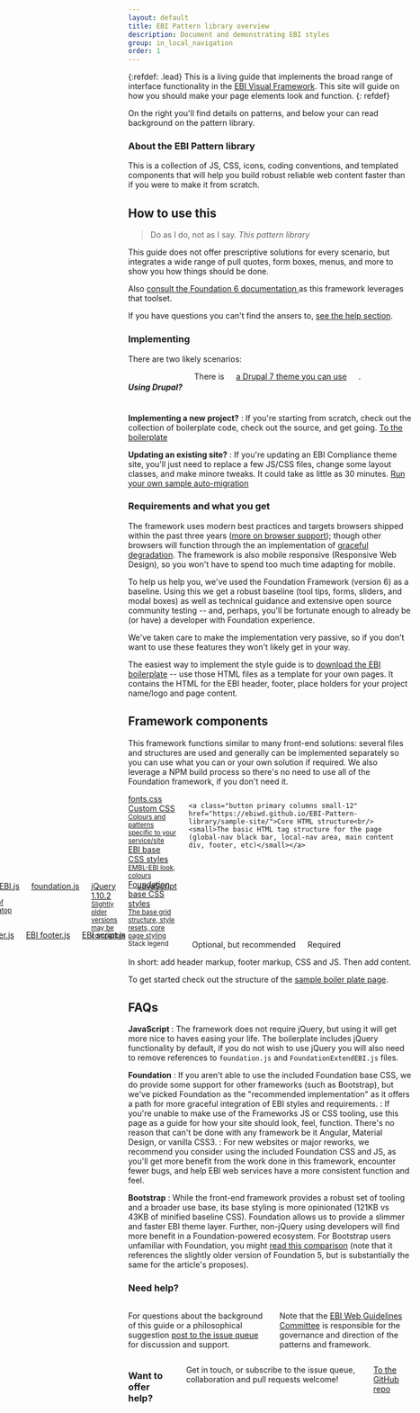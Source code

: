 ```yaml
---
layout: default
title: EBI Pattern library overview
description: Document and demonstrating EBI styles
group: in_local_navigation 
order: 1
---
```


{:refdef: .lead}
This is a living guide that implements the broad range of interface functionality in the <a href="https://github.com/ebiwd/EBI-Framework">EBI Visual Framework</a>. This site will guide on how you should make your page elements look and function.
{: refdef}

On the right you'll find details on patterns, and below your can read background on the pattern library.

### About the EBI Pattern library

<p>This is a collection of JS, CSS, icons, coding conventions, and templated components that will help you build robust reliable web content faster than if you were to make it from scratch.</p>

<section id="overview" data-magellan-target="overview" markdown="1">

## How to use this

<blockquote class="float-right lead quote ebi-color">
  Do as I do, not as I say.
  <cite class="text-right">This pattern library</cite>
</blockquote>

This guide does not offer prescriptive solutions for every scenario, but integrates a wide range of pull quotes, form boxes, menus, and more to show you how things should be done.

Also <a href="http://foundation.zurb.com/sites/docs/global.html">consult the Foundation 6 documentation <i class="icon icon-generic" data-icon="x"></i></a> as this framework leverages that toolset.

If you have questions you can't find the ansers to, <a href="#help">see the help section</a>.

### Implementing

<p>There are two likely scenarios:</p>

<div class="float-right columns callout medium-5"><h5>Using Drupal?</h5> There is <a href="https://github.com/ebiwd/drupal_7_ebi_framework">a Drupal 7 theme you can use</a>.</div>

**Implementing a new project?**
: If you're starting from scratch, check out the collection of boilerplate code, check out the source, and get going. <a href="https://ebiwd.github.io/EBI-Pattern-library/sample-site/" class="readmore">To the boilerplate</a>

**Updating an existing site?**
: If you're updating an EBI Compliance theme site, you'll just need to replace a few JS/CSS files, change some layout classes, and make minore tweaks. It could take as little as 30 minutes. <a href="https://github.com/ebiwd/EBI-Framework/blob/gh-pages/sample-site/migrations/testMigration.js" class="readmore">Run your own sample auto-migration</a>

### Requirements and what you get

The framework uses modern best practices and targets browsers shipped within the past three years (<a href="/EBI-Pattern-library/components/browser-compatibility/" class="">more on browser support</a>); though other browsers will function through the an implementation of [graceful degradation](https://www.w3.org/wiki/Graceful_degradation_versus_progressive_enhancement). The framework is also mobile responsive (Responsive Web Design), so you won't have to spend too much time adapting for mobile.

To help us help you, we've used the Foundation Framework (version 6) as a baseline. Using this we get a robust baseline (tool tips, forms, sliders, and modal boxes) as well as technical guidance and extensive open source community testing -- and, perhaps, you'll be fortunate enough to already be (or have) a developer with Foundation experience.

We've taken care to make the implementation very passive, so if you don't want to use these features they won't likely get in your way.

The easiest way to implement the style guide is to <a href="https://ebiwd.github.io/EBI-Pattern-library/sample-site/">download the EBI boilerplate</a> -- use those HTML files as a template for your own pages. It contains the HTML for the EBI header, footer, place holders for your project name/logo and page content.

## Framework components

This framework functions similar to many front-end solutions: several files and structures are used and generally can be implemented separately so you can use what you can or your own solution if required. We also leverage a NPM build process so there's no need to use all of the Foundation framework, if you don't need it.

<div class="button-grid row small-collapse margin-bottom-large" markdown="0">
  <div class="columns">
    <div class="row" style="position: relative;">
      <div class="columns small-4">
        <div class="row small-collapse">
          <a class="button secondary columns small-6 small-push-3" href="https://www.ebi.ac.uk/web_guidelines/EBI-Icon-fonts/v1.1/fonts.css">fonts.css</a>
          <a class="button secondary columns small-12" href="css/theme-embl-petrol.css">Custom CSS<br/><small> Colours and patterns specific to your service/site</small></a>
          <a class="button primary columns small-12" href="css/ebi-global.css">
            EBI base CSS styles<br/>
            <small>EMBL-EBI look, colours</small></a>
          <a class="button primary columns small-12" href="https://ebiwd.github.io/EBI-Framework/libraries/foundation-6/css/foundation.css">Foundation base CSS styles<br/>
          <small>The base grid structure, style resets, core page styling</small></a>
        </div>
      </div>
      <div class="columns small-8" style="position: absolute;bottom: 0;right: 0;">
        <div class="row small-collapse" data-equalizer data-equalize-on="medium" style="position: relative;">
          <div class="columns small-7" data-equalizer-watch>
            <a class="button secondary columns small-12" href="https://www.ebi.ac.uk/web_guidelines/EBI-Framework/v1.1/js/foundationExtendEBI.js">FoundationExtendEBI.js <small>EBI JS tweaks to Foundation: A series of value adds that build atop Foundation</small></a>
            <a class="button secondary columns small-12" href="https://www.ebi.ac.uk/web_guidelines/EBI-Framework/v1.1/libraries/foundation-6/js/foundation.js">foundation.js</a>
            <a class="button secondary columns small-12" href="https://ajax.googleapis.com/ajax/libs/jquery/1.10.2/jquery.min.js">jQuery 1.10.2<br/><small>Slightly older versions may be compatible</small></a>
          </div>
          <div class="columns small-5" style="position: absolute;bottom: 0;right: 0;">
            <!-- todo: come up with a pattern to bottom align columns, or do we hold out for v1.2 and switch to flex gird? http://foundation.zurb.com/sites/docs/flex-grid.html -->
            <a class="button primary columns small-12" href="https://www.ebi.ac.uk/web_guidelines/EBI-Framework/v1.1/js/cookiebanner.js">EBI cookiebanner.js</a>
            <a class="button primary columns small-6" href="https://www.ebi.ac.uk/web_guidelines/EBI-Framework/v1.1/js/foot.js">EBI footer.js</a>
            <a class="button primary columns small-6" href="https://www.ebi.ac.uk/web_guidelines/EBI-Framework/v1.1/js/script.js">EBI script.js</a>
          </div>
        </div>
        <div class="row">
          <a class="button primary columns small-12" href="#">JavaScript</a>
        </div>
      </div>
    </div>

    <a class="button primary columns small-12" href="https://ebiwd.github.io/EBI-Pattern-library/sample-site/">Core HTML structure<br/><small>The basic HTML tag structure for the page (global-nav black bar, local-nav area, main content div, footer, etc)</small></a>
  </div>
</div>

<div class="columns medium-5 float-right text-right">
  <small>Stack legend</small><br/>
  <span class="tag secondary-background white-color">Optional, but recommended</span> <span class="tag white-color">Required</span>
</div>

In short: add header markup, footer markup, CSS and JS. Then add content.

To get started check out the structure of the <a href="sample-site">sample boiler plate page</a>.

## FAQs

**JavaScript**
: The framework does not require jQuery, but using it will get more nice to haves easing your life. The boilerplate includes jQuery functionality by default, if you do not wish to use jQuery you will also need to remove references to <code>foundation.js</code> and <code>FoundationExtendEBI.js</code> files.

**Foundation**
: If you aren't able to use the included Foundation base CSS, we do provide some support for other frameworks (such as Bootstrap), but we've picked Foundation as the "recommended implementation" as it offers a path for more graceful integration of EBI styles and requirements.
: If you're unable to make use of the Frameworks JS or CSS tooling, use this page as a guide for how your site should look, feel, function. There's no reason that can't be done with any framework be it Angular, Material Design, or vanilla CSS3.
: For new websites or major reworks, we recommend you consider using the included Foundation CSS and JS, as you'll get more benefit from the work done in this framework, encounter fewer bugs, and help EBI web services have a more consistent function and feel.

**Bootstrap**
: While the front-end framework provides a robust set of tooling and a broader use base, its base styling is more opinionated (121KB vs 43KB of minified baseline CSS). Foundation allows us to provide a slimmer and faster EBI theme layer. Further, non-jQuery using developers will find more benefit in a Foundation-powered ecosystem. For Bootstrap users unfamiliar with Foundation, you might <a href="https://www.codementor.io/css/tutorial/bootstrap-3-vs-foundation-5-front-end-framework-comparison">read this comparison</a> (note that it references the slightly older version of Foundation 5, but is substantially the same for the article's proposes).

</section>

<section id="help" data-magellan-target="help" markdown="1">

### Need help?

<div class="row">

<div class="columns medium-6" markdown="1">

For questions about the background of this guide or a philosophical suggestion <a href="https://github.com/ebiwd/EBI-Pattern-library/issues">post to the issue queue</a> for discussion and support. 

Note that the <a href="//www.ebi.ac.uk/seqdb/confluence/display/WGC/Web+Guidelines+committee">EBI Web Guidelines Committee</a> is responsible for the governance and direction of the patterns and framework.

</div>

<div class="columns callout secondary medium-6" markdown="1">

### Want to offer help?

Get in touch, or subscribe to the issue queue, collaboration and pull requests welcome!

<a href="https://github.com/ebiwd/EBI-Pattern-library/" class="button readmore">To the GitHub repo</a>
</div>

</div>

</section>
